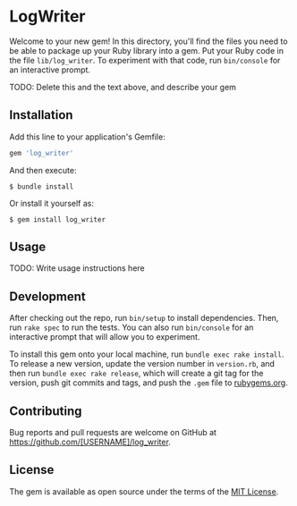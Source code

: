 # LogWriter

Welcome to your new gem! In this directory, you'll find the files you need to be able to package up your Ruby library into a gem. Put your Ruby code in the file `lib/log_writer`. To experiment with that code, run `bin/console` for an interactive prompt.

TODO: Delete this and the text above, and describe your gem

## Installation

Add this line to your application's Gemfile:

```ruby
gem 'log_writer'
```

And then execute:

    $ bundle install

Or install it yourself as:

    $ gem install log_writer

## Usage

TODO: Write usage instructions here

## Development

After checking out the repo, run `bin/setup` to install dependencies. Then, run `rake spec` to run the tests. You can also run `bin/console` for an interactive prompt that will allow you to experiment.

To install this gem onto your local machine, run `bundle exec rake install`. To release a new version, update the version number in `version.rb`, and then run `bundle exec rake release`, which will create a git tag for the version, push git commits and tags, and push the `.gem` file to [rubygems.org](https://rubygems.org).

## Contributing

Bug reports and pull requests are welcome on GitHub at https://github.com/[USERNAME]/log_writer.


## License

The gem is available as open source under the terms of the [MIT License](https://opensource.org/licenses/MIT).
